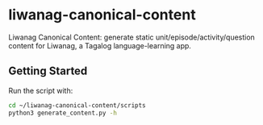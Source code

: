 # liwanag-canonical-content
Liwanag Canonical Content: generate static unit/episode/activity/question content for Liwanag, a Tagalog language-learning app.

## Getting Started
Run the script with:

```bash
cd ~/liwanag-canonical-content/scripts
python3 generate_content.py -h
```